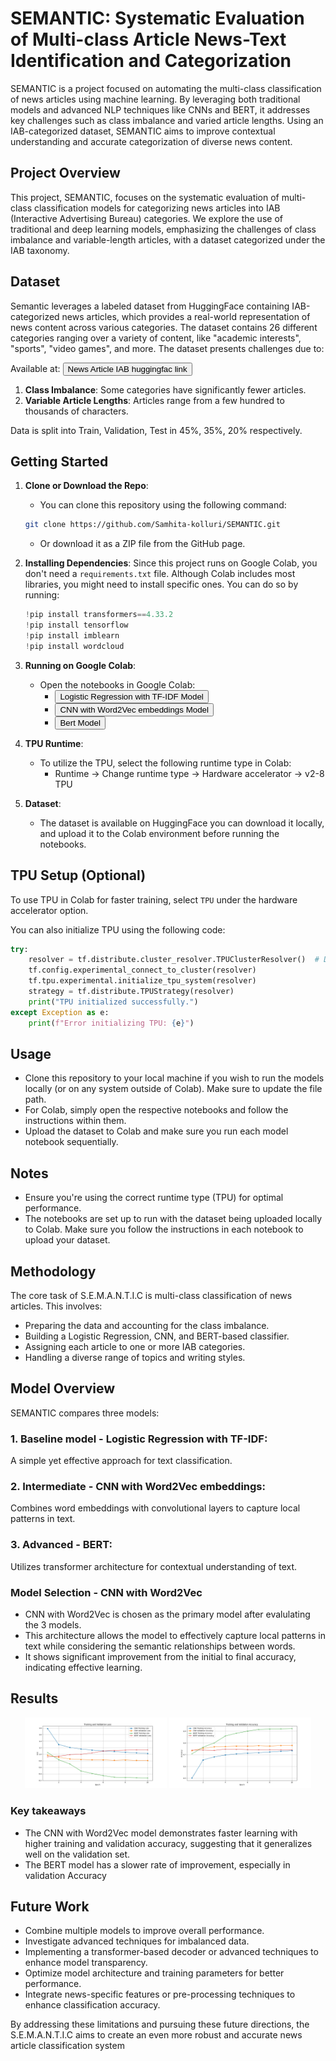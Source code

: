 #  SEMANTIC: Systematic Evaluation of Multi-class Article News-Text Identification and Categorization
SEMANTIC is a project focused on automating the multi-class classification of news articles using machine learning. By leveraging both traditional models and advanced NLP techniques like CNNs and BERT, it addresses key challenges such as class imbalance and varied article lengths. Using an IAB-categorized dataset, SEMANTIC aims to improve contextual understanding and accurate categorization of diverse news content.

## Project Overview
This project, SEMANTIC, focuses on the systematic evaluation of multi-class classification models for categorizing news articles into IAB 
(Interactive Advertising Bureau) categories. We explore the use of traditional and deep learning models, emphasizing the challenges of class imbalance and variable-length articles, with a dataset categorized under the IAB taxonomy.

## Dataset
Semantic leverages a labeled dataset from HuggingFace containing IAB-categorized news articles, which provides a real-world representation of news content across various categories. The dataset contains 26 different categories ranging over a variety of content, like "academic interests", "sports", "video games", and more. The dataset presents challenges due to:

Available at: 
<a href="https://huggingface.co/datasets/shishir-dwi/News-Article-Categorization_IAB">
          <button>News Article IAB huggingfac link</button></a> 

1. **Class Imbalance**: Some categories have significantly fewer articles.
2. **Variable Article Lengths**: Articles range from a few hundred to thousands of characters.

Data is split into Train, Validation, Test in  45%, 35%, 20% respectively.


## Getting Started

1. **Clone or Download the Repo**:
    - You can clone this repository using the following command:
    ```bash
    git clone https://github.com/Samhita-kolluri/SEMANTIC.git
    ```
    - Or download it as a ZIP file from the GitHub page.

2. **Installing Dependencies**:
    Since this project runs on Google Colab, you don't need a `requirements.txt` file. Although Colab includes most libraries, you might need to install specific ones. You can do so by running:
    ```python
    !pip install transformers==4.33.2
    !pip install tensorflow
    !pip install imblearn
    !pip install wordcloud
    ```

3. **Running on Google Colab**:
    - Open the notebooks in Google Colab:
        * <a href="https://github.com/Samhita-kolluri/SEMANTIC/blob/main/baseline_model.ipynb">
          <button>Logistic Regression with TF-IDF Model</button></a>
        * <a href="https://github.com/Samhita-kolluri/SEMANTIC/blob/main/cnn_model.ipynb">
          <button>CNN with Word2Vec embeddings Model</button></a>
        * <a href="https://github.com/Samhita-kolluri/SEMANTIC/blob/main/bert_model.ipynb">
          <button>Bert Model</button></a>



3. **TPU Runtime**:
    - To utilize the TPU, select the following runtime type in Colab:
      - Runtime → Change runtime type → Hardware accelerator → v2-8 TPU

4. **Dataset**:
    - The dataset is available on HuggingFace you can download it locally, and upload it to the Colab environment before running the notebooks.

## TPU Setup (Optional)
To use TPU in Colab for faster training, select `TPU` under the hardware accelerator option.

You can also initialize TPU using the following code:

```python
try:
    resolver = tf.distribute.cluster_resolver.TPUClusterResolver()  # Detecting TPUs
    tf.config.experimental_connect_to_cluster(resolver)
    tf.tpu.experimental.initialize_tpu_system(resolver)
    strategy = tf.distribute.TPUStrategy(resolver)
    print("TPU initialized successfully.")
except Exception as e:
    print(f"Error initializing TPU: {e}")
```

## Usage

- Clone this repository to your local machine if you wish to run the models locally (or on any system outside of Colab). Make sure to update the file path.
- For Colab, simply open the respective notebooks and follow the instructions within them.
- Upload the dataset to Colab and make sure you run each model notebook sequentially.

## Notes

- Ensure you're using the correct runtime type (TPU) for optimal performance.
- The notebooks are set up to run with the dataset being uploaded locally to Colab. Make sure you follow the instructions in each notebook to upload your dataset.

## Methodology
The core task of S.E.M.A.N.T.I.C is multi-class classification of news articles. This involves:
* Preparing the data and accounting for the class imbalance.
* Building a Logistic Regression, CNN, and BERT-based classifier.
* Assigning each article to one or more IAB categories.
* Handling a diverse range of topics and writing styles.

## Model Overview
SEMANTIC compares three models:
### 1. Baseline model - Logistic Regression with TF-IDF:
A simple yet effective approach for text classification.
### 2. Intermediate - CNN with Word2Vec embeddings:
Combines word embeddings with convolutional layers to capture local patterns in text.
### 3. Advanced - BERT:
Utilizes transformer architecture for contextual understanding of text.

### Model Selection - CNN with Word2Vec
* CNN with Word2Vec is chosen as the primary model after evalulating the 3 models.
* This architecture allows the model to effectively capture local patterns in text while considering the semantic relationships between words.
* It shows significant improvement from the initial to final accuracy, indicating effective learning.

## Results

<p align="center">
  <img src="results/loss.png" alt="Loss Graph" width="45%">
  <img src="results/accuracy.png" alt="Accuracy Graph" width="45%">
</p>

### Key takeaways
* The CNN with Word2Vec model demonstrates faster learning with higher training and validation accuracy, suggesting that it generalizes well on the validation set.
* The BERT model has a slower rate of improvement, especially in validation Accuracy 

## Future Work
* Combine multiple models to improve overall performance.
* Investigate advanced techniques for imbalanced data.
* Implementing a transformer-based decoder or advanced techniques to enhance model transparency.
* Optimize model architecture and training parameters for better performance.
* Integrate news-specific features or pre-processing techniques to enhance classification accuracy.

By addressing these limitations and pursuing these future directions, the S.E.M.A.N.T.I.C aims to create 
an even more robust and accurate news article classification system